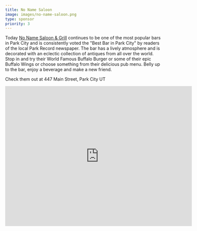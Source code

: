 ```yaml
---
title: No Name Saloon
image: images/no-name-saloon.png
type: sponsor
priority: 3
---
```


Today [No Name Saloon & Grill](http://www.nonamesaloon.com/) continues to be one of the most popular bars in Park City and is consistently voted the "Best Bar in Park City" by readers of the local Park Record newspaper. The bar has a lively atmosphere and is decorated with an eclectic collection of antiques from all over the world. Stop in and try their World Famous Buffalo Burger or some of their epic Buffalo Wings or choose something from their delicious pub menu. Belly up to the bar, enjoy a beverage and make a new friend.

Check them out at 447 Main Street, Park City UT

<iframe src="https://www.google.com/maps/embed?pb=!1m18!1m12!1m3!1d3027.3669181034434!2d-111.49841108459715!3d40.64384157933939!2m3!1f0!2f0!3f0!3m2!1i1024!2i768!4f13.1!3m3!1m2!1s0x875272bd49308ec9%3A0x2107789955580e4a!2sNo+Name+Saloon+%26+Grill!5e0!3m2!1sen!2sus!4v1543195155565" width="600" height="450" frameborder="0" style="border:0" allowfullscreen></iframe>
